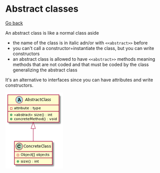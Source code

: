 # Abstract classes

[Go back](../index.md)

An abstract class is like a normal class aside

* the name of the class is in italic adn/or with ``<<abstract>>`` before
* you can't call a constructor=instantiate the class, but you can write constructors
* an abstract class is allowed to have ``<<abstract>>`` methods
  meaning methods that are not coded and that must be
  coded by the class generalizing the abstract class

It's an alternative to interfaces since 
you can have attributes and write constructors.

![abstract class](../images/LOvD2W8n38NNoIcoL8PUGCg0p5eyWBXeCm4hCfKs2lxCtQrrN7INzxsNv87pMPDZ9Rwud6cxoA6g5nfogYducmfjI1zNmGx0slzQtrCEJrcjYnic_PeS9qwYiXCznR4wznX6X1aHsllsRGmDIxwY4laLQMWf0c1exy_2UZXIh4Cki6lVm_m1.png)